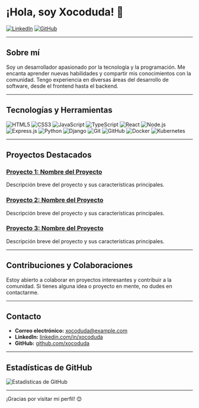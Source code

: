 # ¡Hola, soy Xocoduda! 👋

[![LinkedIn](https://img.shields.io/badge/LinkedIn-xocoduda-blue)](https://www.linkedin.com/in/xocoduda/)
[![GitHub](https://img.shields.io/badge/GitHub-xocoduda-black)](https://github.com/xocoduda)

---

## Sobre mí

Soy un desarrollador apasionado por la tecnología y la programación. Me encanta aprender nuevas habilidades y compartir mis conocimientos con la comunidad. Tengo experiencia en diversas áreas del desarrollo de software, desde el frontend hasta el backend.

---

## Tecnologías y Herramientas

![HTML5](https://img.shields.io/badge/HTML5-E34F26?style=for-the-badge&logo=html5&logoColor=white)
![CSS3](https://img.shields.io/badge/CSS3-1572B6?style=for-the-badge&logo=css3&logoColor=white)
![JavaScript](https://img.shields.io/badge/JavaScript-F7DF1E?style=for-the-badge&logo=javascript&logoColor=black)
![TypeScript](https://img.shields.io/badge/TypeScript-007ACC?style=for-the-badge&logo=typescript&logoColor=white)
![React](https://img.shields.io/badge/React-20232A?style=for-the-badge&logo=react&logoColor=61DAFB)
![Node.js](https://img.shields.io/badge/Node.js-339933?style=for-the-badge&logo=nodedotjs&logoColor=white)
![Express.js](https://img.shields.io/badge/Express.js-000000?style=for-the-badge&logo=express&logoColor=white)
![Python](https://img.shields.io/badge/Python-3776AB?style=for-the-badge&logo=python&logoColor=white)
![Django](https://img.shields.io/badge/Django-092E20?style=for-the-badge&logo=django&logoColor=white)
![Git](https://img.shields.io/badge/Git-F05032?style=for-the-badge&logo=git&logoColor=white)
![GitHub](https://img.shields.io/badge/GitHub-181717?style=for-the-badge&logo=github&logoColor=white)
![Docker](https://img.shields.io/badge/Docker-2496ED?style=for-the-badge&logo=docker&logoColor=white)
![Kubernetes](https://img.shields.io/badge/Kubernetes-326CE5?style=for-the-badge&logo=kubernetes&logoColor=white)

---

## Proyectos Destacados

### [Proyecto 1: Nombre del Proyecto](https://github.com/xocoduda/proyecto1)
Descripción breve del proyecto y sus características principales.

### [Proyecto 2: Nombre del Proyecto](https://github.com/xocoduda/proyecto2)
Descripción breve del proyecto y sus características principales.

### [Proyecto 3: Nombre del Proyecto](https://github.com/xocoduda/proyecto3)
Descripción breve del proyecto y sus características principales.

---

## Contribuciones y Colaboraciones

Estoy abierto a colaborar en proyectos interesantes y contribuir a la comunidad. Si tienes alguna idea o proyecto en mente, no dudes en contactarme.

---

## Contacto

- **Correo electrónico:** [xocoduda@example.com](mailto:xocoduda@example.com)
- **LinkedIn:** [linkedin.com/in/xocoduda](https://www.linkedin.com/in/xocoduda/)
- **GitHub:** [github.com/xocoduda](https://github.com/xocoduda)

---

## Estadísticas de GitHub

![Estadísticas de GitHub](https://github-readme-stats.vercel.app/api?username=xocoduda&show_icons=true&theme=radical)

---

¡Gracias por visitar mi perfil! 😊
